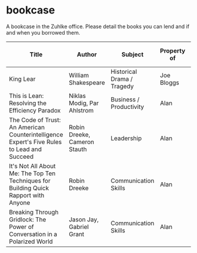 # bookcase

A bookcase in the Zuhlke office. Please detail the books you can lend and if and when you borrowed them.

Title | Author | Subject | Property of | Borrowed by (from date)
----- | ------ | ------- | ----------- | -----------------------
King Lear | William Shakespeare  | Historical Drama / Tragedy | Joe Bloggs | John Doe (December 6th 2018)
This is Lean: Resolving the Efficiency Paradox | Niklas Modig, Par Ahlstrom | Business / Productivity | Alan | 
The Code of Trust: An American Counterintelligence Expert's Five Rules to Lead and Succeed | Robin Dreeke, Cameron Stauth | Leadership | Alan | Alan (March 28th 2019)
It's Not All About Me: The Top Ten Techniques for Building Quick Rapport with Anyone | Robin Dreeke | Communication Skills | Alan | 
Breaking Through Gridlock: The Power of Conversation in a Polarized World | Jason Jay, Gabriel Grant | Communication Skills | Alan | 
